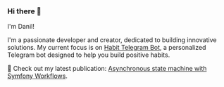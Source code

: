 ### Hi there 🤘
I'm Danil!

I'm a passionate developer and creator, dedicated to building innovative solutions. My current focus is on [Habit Telegram Bot](https://github.com/bifidokk/habit-bot), a personalized Telegram bot designed to help you build positive habits.

🚀 Check out my latest publication: [Asynchronous state machine with Symfony Workflows](https://medium.com/@bifidokk/asynchronous-state-machine-with-symfony-workflows-a5b751bf31f2).
